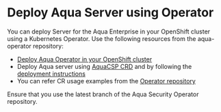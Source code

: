 # Deploy Aqua Server using Operator

You can deploy Server for the Aqua Enterprise in your OpenShift cluster using a Kubernetes Operator. Use the following resources from the aqua-operator repository:

* [Deploy Aqua Operator in your OpenShift cluster](https://github.com/aquasecurity/aqua-operator/blob/2022.4/docs/DeployOpenShiftOperator.md#deploying-the-aqua-operator)
* Deploy Aqua server using [AquaCSP CRD](https://github.com/aquasecurity/aqua-operator/blob/2022.4/deploy/crds/operator_v1alpha1_aquacsp_cr.yaml) and by following the [deployment instructions](https://github.com/aquasecurity/aqua-operator/blob/2022.4/docs/DeployOpenShiftOperator.md#deploying-aqua-enterprise-using-custom-resources)
* You can refer CR usage examples from the [Operator repository](https://github.com/aquasecurity/aqua-operator/blob/2022.4/docs/DeployOpenShiftOperator.md#Example-Simple-deployment-of-the-Aqua-Server)

Ensure that you use the latest branch of the Aqua Security Operator repository.